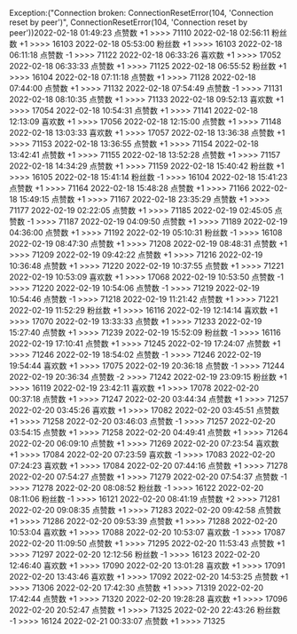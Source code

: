 Exception:("Connection broken: ConnectionResetError(104, 'Connection reset by peer')", ConnectionResetError(104, 'Connection reset by peer'))2022-02-18  01:49:23   点赞数 +1 >>>> 71110
2022-02-18  02:56:11   粉丝数 +1 >>>> 16103
2022-02-18  05:53:00   粉丝数 +1 >>>> 16103
2022-02-18  06:11:18   点赞数 -1 >>>> 71122
2022-02-18  06:33:26   喜欢数 +1 >>>> 17052
2022-02-18  06:33:33   点赞数 +1 >>>> 71125
2022-02-18  06:55:52   粉丝数 +1 >>>> 16104
2022-02-18  07:11:18   点赞数 +1 >>>> 71128
2022-02-18  07:44:00   点赞数 +1 >>>> 71132
2022-02-18  07:54:49   点赞数 -1 >>>> 71131
2022-02-18  08:10:35   点赞数 +1 >>>> 71133
2022-02-18  09:52:13   喜欢数 +1 >>>> 17054
2022-02-18  10:54:31   点赞数 +1 >>>> 71141
2022-02-18  12:13:09   喜欢数 +1 >>>> 17056
2022-02-18  12:15:00   点赞数 +1 >>>> 71148
2022-02-18  13:03:33   喜欢数 +1 >>>> 17057
2022-02-18  13:36:38   点赞数 +1 >>>> 71153
2022-02-18  13:36:55   点赞数 +1 >>>> 71154
2022-02-18  13:42:41   点赞数 +1 >>>> 71155
2022-02-18  13:52:28   点赞数 +1 >>>> 71157
2022-02-18  14:34:29   点赞数 +1 >>>> 71159
2022-02-18  15:40:42   粉丝数 +1 >>>> 16105
2022-02-18  15:41:14   粉丝数 -1 >>>> 16104
2022-02-18  15:41:23   点赞数 +1 >>>> 71164
2022-02-18  15:48:28   点赞数 +1 >>>> 71166
2022-02-18  15:49:15   点赞数 +1 >>>> 71167
2022-02-18  23:35:29   点赞数 +1 >>>> 71177
2022-02-19  02:22:05   点赞数 +1 >>>> 71185
2022-02-19  02:45:05   点赞数 -1 >>>> 71187
2022-02-19  04:09:50   点赞数 +1 >>>> 71189
2022-02-19  04:36:00   点赞数 +1 >>>> 71192
2022-02-19  05:10:31   粉丝数 -1 >>>> 16108
2022-02-19  08:47:30   点赞数 +1 >>>> 71208
2022-02-19  08:48:31   点赞数 +1 >>>> 71209
2022-02-19  09:42:22   点赞数 +1 >>>> 71216
2022-02-19  10:36:48   点赞数 +1 >>>> 71220
2022-02-19  10:37:55   点赞数 +1 >>>> 71221
2022-02-19  10:53:09   喜欢数 +1 >>>> 17068
2022-02-19  10:53:50   点赞数 -1 >>>> 71220
2022-02-19  10:54:06   点赞数 -1 >>>> 71219
2022-02-19  10:54:46   点赞数 -1 >>>> 71218
2022-02-19  11:21:42   点赞数 +1 >>>> 71221
2022-02-19  11:52:29   粉丝数 +1 >>>> 16116
2022-02-19  12:14:14   喜欢数 +1 >>>> 17070
2022-02-19  13:33:33   点赞数 +1 >>>> 71233
2022-02-19  15:27:40   点赞数 +1 >>>> 71239
2022-02-19  15:52:09   粉丝数 -1 >>>> 16116
2022-02-19  17:10:41   点赞数 +1 >>>> 71245
2022-02-19  17:24:07   点赞数 +1 >>>> 71246
2022-02-19  18:54:02   点赞数 -1 >>>> 71246
2022-02-19  19:54:44   喜欢数 +1 >>>> 17075
2022-02-19  20:36:18   点赞数 -1 >>>> 71244
2022-02-19  20:36:34   点赞数 -2 >>>> 71242
2022-02-19  23:09:15   粉丝数 +1 >>>> 16119
2022-02-19  23:42:11   喜欢数 +1 >>>> 17078
2022-02-20  00:37:18   点赞数 +1 >>>> 71247
2022-02-20  03:44:34   点赞数 +1 >>>> 71257
2022-02-20  03:45:26   喜欢数 +1 >>>> 17082
2022-02-20  03:45:51   点赞数 +1 >>>> 71258
2022-02-20  03:46:03   点赞数 -1 >>>> 71257
2022-02-20  03:54:15   点赞数 +1 >>>> 71258
2022-02-20  04:49:41   点赞数 +1 >>>> 71264
2022-02-20  06:09:10   点赞数 +1 >>>> 71269
2022-02-20  07:23:54   喜欢数 +1 >>>> 17084
2022-02-20  07:23:59   喜欢数 -1 >>>> 17083
2022-02-20  07:24:23   喜欢数 +1 >>>> 17084
2022-02-20  07:44:16   点赞数 +1 >>>> 71278
2022-02-20  07:54:27   点赞数 +1 >>>> 71279
2022-02-20  07:54:37   点赞数 -1 >>>> 71278
2022-02-20  08:08:52   粉丝数 -1 >>>> 16122
2022-02-20  08:11:06   粉丝数 -1 >>>> 16121
2022-02-20  08:41:19   点赞数 +2 >>>> 71281
2022-02-20  09:08:35   点赞数 +1 >>>> 71283
2022-02-20  09:42:58   点赞数 +1 >>>> 71286
2022-02-20  09:53:39   点赞数 +1 >>>> 71288
2022-02-20  10:53:04   喜欢数 +1 >>>> 17088
2022-02-20  10:53:07   喜欢数 -1 >>>> 17087
2022-02-20  11:09:50   点赞数 +1 >>>> 71295
2022-02-20  11:53:43   点赞数 +1 >>>> 71297
2022-02-20  12:12:56   粉丝数 -1 >>>> 16123
2022-02-20  12:46:40   喜欢数 +1 >>>> 17090
2022-02-20  13:01:28   喜欢数 +1 >>>> 17091
2022-02-20  13:43:46   喜欢数 +1 >>>> 17092
2022-02-20  14:53:25   点赞数 +1 >>>> 71306
2022-02-20  17:42:30   点赞数 +1 >>>> 71319
2022-02-20  17:42:44   点赞数 +1 >>>> 71320
2022-02-20  19:28:28   喜欢数 +1 >>>> 17096
2022-02-20  20:52:47   点赞数 +1 >>>> 71325
2022-02-20  22:43:26   粉丝数 -1 >>>> 16124
2022-02-21  00:33:07   点赞数 +1 >>>> 71325
